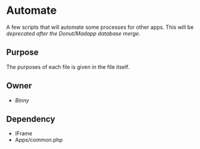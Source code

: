# Automate

A few scripts that will automate some processes for other apps. This will be *deprecated after the Donut/Madapp database merge*.

## Purpose

The purposes of each file is given in the file itself. 

## Owner

* *Binny*

## Dependency

* IFrame
* Apps/common.php
